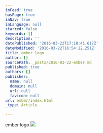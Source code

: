 ```yaml
---
inFeed: true
hasPage: true
inNav: true
inLanguage: null
starred: false
keywords: []
description: ''
datePublished: '2016-03-22T17:18:41.617Z'
dateModified: '2016-03-22T16:54:12.251Z'
title: ember logo
author: []
sourcePath: _posts/2016-03-22-ember.md
published: true
authors: []
publisher:
  name: null
  domain: null
  url: null
  favicon: null
url: ember/index.html
_type: Article

---
```

ember logo
![](https://the-grid-user-content.s3-us-west-2.amazonaws.com/c531fe84-99be-4044-b01d-b1a27da502f7.jpg)